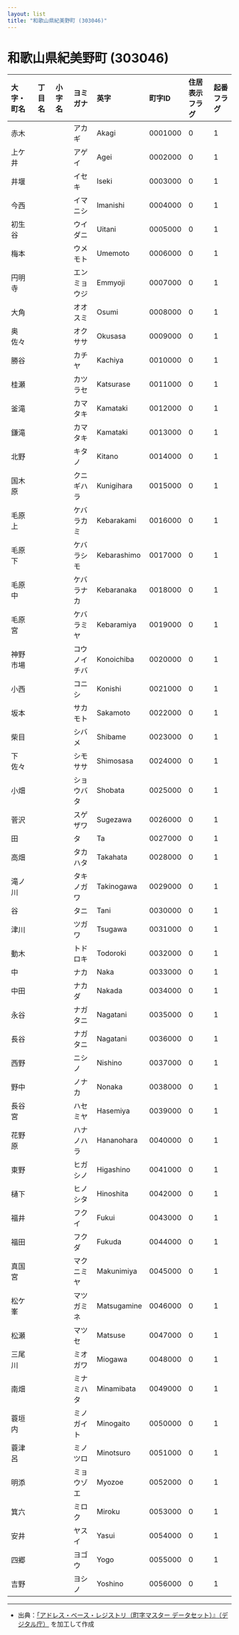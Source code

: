 ```yaml
---
layout: list
title: "和歌山県紀美野町 (303046)"
---
```


# 和歌山県紀美野町 (303046)

| 大字・町名 | 丁目名 | 小字名 | ヨミガナ | 英字 | 町字ID | 住居表示フラグ | 起番フラグ |
|:---|:---|:---|:---|:---|:---|:---|:---|
| 赤木 |  |  | アカギ | Akagi | 0001000 | 0 | 1 |
| 上ケ井 |  |  | アゲイ | Agei | 0002000 | 0 | 1 |
| 井堰 |  |  | イセキ | Iseki | 0003000 | 0 | 1 |
| 今西 |  |  | イマニシ | Imanishi | 0004000 | 0 | 1 |
| 初生谷 |  |  | ウイダニ | Uitani | 0005000 | 0 | 1 |
| 梅本 |  |  | ウメモト | Umemoto | 0006000 | 0 | 1 |
| 円明寺 |  |  | エンミョウジ | Emmyoji | 0007000 | 0 | 1 |
| 大角 |  |  | オオスミ | Osumi | 0008000 | 0 | 1 |
| 奥佐々 |  |  | オクササ | Okusasa | 0009000 | 0 | 1 |
| 勝谷 |  |  | カチヤ | Kachiya | 0010000 | 0 | 1 |
| 桂瀬 |  |  | カツラセ | Katsurase | 0011000 | 0 | 1 |
| 釜滝 |  |  | カマタキ | Kamataki | 0012000 | 0 | 1 |
| 鎌滝 |  |  | カマタキ | Kamataki | 0013000 | 0 | 1 |
| 北野 |  |  | キタノ | Kitano | 0014000 | 0 | 1 |
| 国木原 |  |  | クニギハラ | Kunigihara | 0015000 | 0 | 1 |
| 毛原上 |  |  | ケバラカミ | Kebarakami | 0016000 | 0 | 1 |
| 毛原下 |  |  | ケバラシモ | Kebarashimo | 0017000 | 0 | 1 |
| 毛原中 |  |  | ケバラナカ | Kebaranaka | 0018000 | 0 | 1 |
| 毛原宮 |  |  | ケバラミヤ | Kebaramiya | 0019000 | 0 | 1 |
| 神野市場 |  |  | コウノイチバ | Konoichiba | 0020000 | 0 | 1 |
| 小西 |  |  | コニシ | Konishi | 0021000 | 0 | 1 |
| 坂本 |  |  | サカモト | Sakamoto | 0022000 | 0 | 1 |
| 柴目 |  |  | シバメ | Shibame | 0023000 | 0 | 1 |
| 下佐々 |  |  | シモササ | Shimosasa | 0024000 | 0 | 1 |
| 小畑 |  |  | ショウバタ | Shobata | 0025000 | 0 | 1 |
| 菅沢 |  |  | スゲザワ | Sugezawa | 0026000 | 0 | 1 |
| 田 |  |  | タ | Ta | 0027000 | 0 | 1 |
| 高畑 |  |  | タカハタ | Takahata | 0028000 | 0 | 1 |
| 滝ノ川 |  |  | タキノガワ | Takinogawa | 0029000 | 0 | 1 |
| 谷 |  |  | タニ | Tani | 0030000 | 0 | 1 |
| 津川 |  |  | ツガワ | Tsugawa | 0031000 | 0 | 1 |
| 動木 |  |  | トドロキ | Todoroki | 0032000 | 0 | 1 |
| 中 |  |  | ナカ | Naka | 0033000 | 0 | 1 |
| 中田 |  |  | ナカダ | Nakada | 0034000 | 0 | 1 |
| 永谷 |  |  | ナガタニ | Nagatani | 0035000 | 0 | 1 |
| 長谷 |  |  | ナガタニ | Nagatani | 0036000 | 0 | 1 |
| 西野 |  |  | ニシノ | Nishino | 0037000 | 0 | 1 |
| 野中 |  |  | ノナカ | Nonaka | 0038000 | 0 | 1 |
| 長谷宮 |  |  | ハセミヤ | Hasemiya | 0039000 | 0 | 1 |
| 花野原 |  |  | ハナノハラ | Hananohara | 0040000 | 0 | 1 |
| 東野 |  |  | ヒガシノ | Higashino | 0041000 | 0 | 1 |
| 樋下 |  |  | ヒノシタ | Hinoshita | 0042000 | 0 | 1 |
| 福井 |  |  | フクイ | Fukui | 0043000 | 0 | 1 |
| 福田 |  |  | フクダ | Fukuda | 0044000 | 0 | 1 |
| 真国宮 |  |  | マクニミヤ | Makunimiya | 0045000 | 0 | 1 |
| 松ケ峯 |  |  | マツガミネ | Matsugamine | 0046000 | 0 | 1 |
| 松瀬 |  |  | マツセ | Matsuse | 0047000 | 0 | 1 |
| 三尾川 |  |  | ミオガワ | Miogawa | 0048000 | 0 | 1 |
| 南畑 |  |  | ミナミハタ | Minamibata | 0049000 | 0 | 1 |
| 蓑垣内 |  |  | ミノガイト | Minogaito | 0050000 | 0 | 1 |
| 蓑津呂 |  |  | ミノツロ | Minotsuro | 0051000 | 0 | 1 |
| 明添 |  |  | ミョウゾエ | Myozoe | 0052000 | 0 | 1 |
| 箕六 |  |  | ミロク | Miroku | 0053000 | 0 | 1 |
| 安井 |  |  | ヤスイ | Yasui | 0054000 | 0 | 1 |
| 四郷 |  |  | ヨゴウ | Yogo | 0055000 | 0 | 1 |
| 吉野 |  |  | ヨシノ | Yoshino | 0056000 | 0 | 1 |

---

- 出典：[「アドレス・ベース・レジストリ（町字マスター データセット）』（デジタル庁）](https://www.digital.go.jp/policies/base_registry_address/) を加工して作成